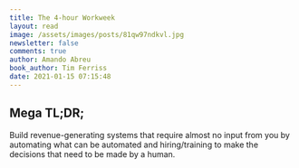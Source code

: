 ```yaml
---
title: The 4-hour Workweek
layout: read
image: /assets/images/posts/81qw97ndkvl.jpg
newsletter: false
comments: true
author: Amando Abreu
book_author: Tim Ferriss
date: 2021-01-15 07:15:48
---
```

## Mega TL;DR;

Build revenue-generating systems that require almost no input from you by automating what can be automated and hiring/training to make the decisions that need to be made by a human.